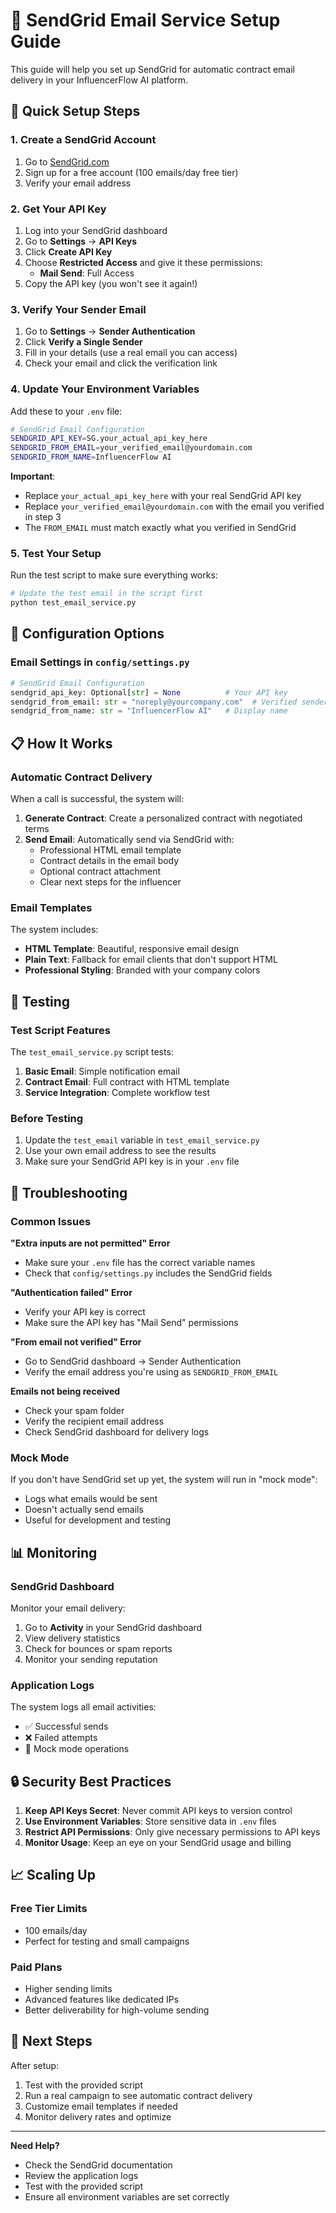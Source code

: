 # 📧 SendGrid Email Service Setup Guide

This guide will help you set up SendGrid for automatic contract email delivery in your InfluencerFlow AI platform.

## 🚀 Quick Setup Steps

### 1. Create a SendGrid Account
1. Go to [SendGrid.com](https://sendgrid.com)
2. Sign up for a free account (100 emails/day free tier)
3. Verify your email address

### 2. Get Your API Key
1. Log into your SendGrid dashboard
2. Go to **Settings** → **API Keys**
3. Click **Create API Key**
4. Choose **Restricted Access** and give it these permissions:
   - **Mail Send**: Full Access
5. Copy the API key (you won't see it again!)

### 3. Verify Your Sender Email
1. Go to **Settings** → **Sender Authentication**
2. Click **Verify a Single Sender**
3. Fill in your details (use a real email you can access)
4. Check your email and click the verification link

### 4. Update Your Environment Variables
Add these to your `.env` file:

```bash
# SendGrid Email Configuration
SENDGRID_API_KEY=SG.your_actual_api_key_here
SENDGRID_FROM_EMAIL=your_verified_email@yourdomain.com
SENDGRID_FROM_NAME=InfluencerFlow AI
```

**Important**: 
- Replace `your_actual_api_key_here` with your real SendGrid API key
- Replace `your_verified_email@yourdomain.com` with the email you verified in step 3
- The `FROM_EMAIL` must match exactly what you verified in SendGrid

### 5. Test Your Setup
Run the test script to make sure everything works:

```bash
# Update the test email in the script first
python test_email_service.py
```

## 🔧 Configuration Options

### Email Settings in `config/settings.py`
```python
# SendGrid Email Configuration
sendgrid_api_key: Optional[str] = None          # Your API key
sendgrid_from_email: str = "noreply@yourcompany.com"  # Verified sender email
sendgrid_from_name: str = "InfluencerFlow AI"   # Display name
```

## 📋 How It Works

### Automatic Contract Delivery
When a call is successful, the system will:

1. **Generate Contract**: Create a personalized contract with negotiated terms
2. **Send Email**: Automatically send via SendGrid with:
   - Professional HTML email template
   - Contract details in the email body
   - Optional contract attachment
   - Clear next steps for the influencer

### Email Templates
The system includes:
- **HTML Template**: Beautiful, responsive email design
- **Plain Text**: Fallback for email clients that don't support HTML
- **Professional Styling**: Branded with your company colors

## 🧪 Testing

### Test Script Features
The `test_email_service.py` script tests:
1. **Basic Email**: Simple notification email
2. **Contract Email**: Full contract with HTML template
3. **Service Integration**: Complete workflow test

### Before Testing
1. Update the `test_email` variable in `test_email_service.py`
2. Use your own email address to see the results
3. Make sure your SendGrid API key is in your `.env` file

## 🚨 Troubleshooting

### Common Issues

**"Extra inputs are not permitted" Error**
- Make sure your `.env` file has the correct variable names
- Check that `config/settings.py` includes the SendGrid fields

**"Authentication failed" Error**
- Verify your API key is correct
- Make sure the API key has "Mail Send" permissions

**"From email not verified" Error**
- Go to SendGrid dashboard → Sender Authentication
- Verify the email address you're using as `SENDGRID_FROM_EMAIL`

**Emails not being received**
- Check your spam folder
- Verify the recipient email address
- Check SendGrid dashboard for delivery logs

### Mock Mode
If you don't have SendGrid set up yet, the system will run in "mock mode":
- Logs what emails would be sent
- Doesn't actually send emails
- Useful for development and testing

## 📊 Monitoring

### SendGrid Dashboard
Monitor your email delivery:
1. Go to **Activity** in your SendGrid dashboard
2. View delivery statistics
3. Check for bounces or spam reports
4. Monitor your sending reputation

### Application Logs
The system logs all email activities:
- ✅ Successful sends
- ❌ Failed attempts
- 📧 Mock mode operations

## 🔒 Security Best Practices

1. **Keep API Keys Secret**: Never commit API keys to version control
2. **Use Environment Variables**: Store sensitive data in `.env` files
3. **Restrict API Permissions**: Only give necessary permissions to API keys
4. **Monitor Usage**: Keep an eye on your SendGrid usage and billing

## 📈 Scaling Up

### Free Tier Limits
- 100 emails/day
- Perfect for testing and small campaigns

### Paid Plans
- Higher sending limits
- Advanced features like dedicated IPs
- Better deliverability for high-volume sending

## 🎯 Next Steps

After setup:
1. Test with the provided script
2. Run a real campaign to see automatic contract delivery
3. Customize email templates if needed
4. Monitor delivery rates and optimize

---

**Need Help?** 
- Check the SendGrid documentation
- Review the application logs
- Test with the provided script
- Ensure all environment variables are set correctly 